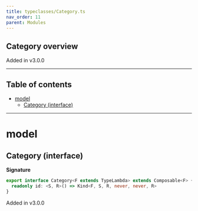 ```yaml
---
title: typeclasses/Category.ts
nav_order: 11
parent: Modules
---
```


## Category overview

Added in v3.0.0

---

<h2 class="text-delta">Table of contents</h2>

- [model](#model)
  - [Category (interface)](#category-interface)

---

# model

## Category (interface)

**Signature**

```ts
export interface Category<F extends TypeLambda> extends Composable<F> {
  readonly id: <S, R>() => Kind<F, S, R, never, never, R>
}
```

Added in v3.0.0
